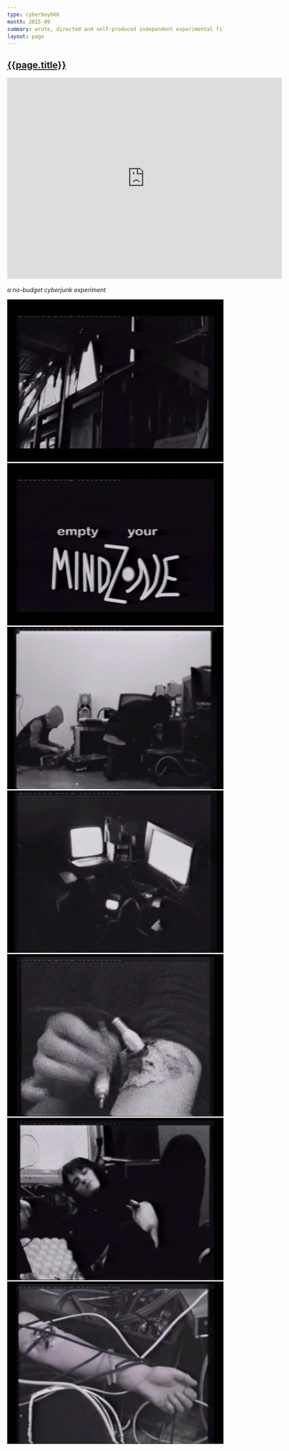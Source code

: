 ```yaml
---
type: cyberboy666
month: 2015-09
summary: wrote, directed and self-produced independent experimental film empty your MINDZONE
layout: page
---
```


## [ {{page.title}} ]({{page.url}})


<iframe src="https://player.vimeo.com/video/137718999?title=0&byline=0&portrait=0" width="640" height="468" frameborder="0" webkitallowfullscreen mozallowfullscreen allowfullscreen></iframe>

_a no-budget cyberjunk experiment_

![image](/images/cyberboy666/mindzone1.png)
![image](/images/cyberboy666/mindzone2.png)
![image](/images/cyberboy666/mindzone3.png)
![image](/images/cyberboy666/mindzone4.png)
![image](/images/cyberboy666/mindzone5.png)
![image](/images/cyberboy666/mindzone6.png)
![image](/images/cyberboy666/mindzone7.png)


